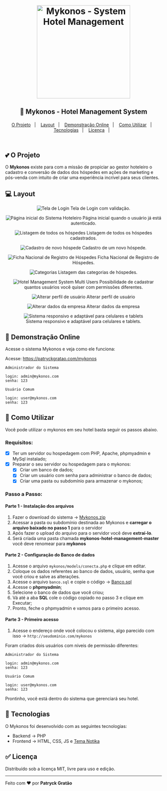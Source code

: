 <h1 align="center">
    <img alt="Mykonos - System Hotel Management" src=".github/mykonos.png" width="300px" />
</h1>

<h2 align="center">

  🚀 Mykonos - Hotel Management System
</h2>

<p align="center">
  <a href="#two_hearts-o-projeto">O Projeto</a>&nbsp;&nbsp;&nbsp;|&nbsp;&nbsp;&nbsp;
  <a href="#computer-layout">Layout</a>&nbsp;&nbsp;&nbsp;|&nbsp;&nbsp;&nbsp;
  <a href="#iphone-demonstração-online">Demonstração Online</a>&nbsp;&nbsp;&nbsp;|&nbsp;&nbsp;&nbsp;
  <a href="#key-como-utilizar">Como Utilizar</a>&nbsp;&nbsp;&nbsp;|&nbsp;&nbsp;&nbsp;
  <a href="#rocket-tecnologias">Tecnologias</a>&nbsp;&nbsp;&nbsp;|&nbsp;&nbsp;&nbsp;
  <a href="#white_check_mark-licença">Licença</a>&nbsp;&nbsp;&nbsp;|&nbsp;&nbsp;&nbsp;
</p>

<br>

## :two_hearts: O Projeto

O **Mykonos** existe para com a missão de propiciar ao gestor hoteleiro o cadastro e conversão de dados dos hóspedes em ações de marketing e pós-venda com intuito de criar uma experiência incrível para seus clientes. 

## :computer: Layout
<div align="center">

![Tela de Login](.github/telas/login.png)
Tela de Login com validação.

![Página inicial do Sistema Hoteleiro](.github/telas/index.png)
Página inicial quando o usuário já está autenticado.

![Listagem de todos os hóspedes](.github/telas/hospedes/lista-hospedes.png)
Listagem de todos os hóspedes cadastrados.

![Cadastro de novo hóspede](.github/telas/hospedes/cadastro-hospede.png)
Cadastro de um novo hóspede.

![Ficha Nacional de Registro de Hóspedes](.github/telas/hospedes/fnrh.png)
Ficha Nacional de Registro de Hóspedes.

![Categorias](.github/telas/categorias/listar-categorias.png)
Listagem das categorias de hóspedes.

![Hotel Management System Multi Users](.github/telas/multi-usuarios.png)
Possibilidade de cadastrar quantos usuários você quiser com permissões diferentes.

![Alterar perfil de usuário](.github/telas/usuarios.png)
Alterar perfil de usuário

![Alterar dados da empresa](.github/telas/dados-empresa.png)
Alterar dados da empresa

![Sistema responsivo e adaptável para celulares e tablets](.github/telas/mobile.png)
<br>Sistema responsivo e adaptável para celulares e tablets.

</div>

## :iphone: Demonstração Online

Acesse o sistema Mykonos e veja como ele funciona:

Acesse: https://patryckgratao.com/mykonos


    Administrador do Sistema
    
    login: admin@mykonos.com
    senha: 123

    Usuário Comum
    
    login: user@mykonos.com
    senha: 123

## :key: Como Utilizar

Você pode utilizar o mykonos em seu hotel basta seguir os passos abaixo.

### **Requisitos**:
- [x] Ter um servidor ou hospedagem com PHP, Apache, phpmyadmin e MySql instalado;
- [x] Preparar o seu servidor ou hospedagem para o mykonos:
  - [x] Criar um banco de dados;
  - [x] Criar um usuário com senha para administrar o banco de dados;
  - [x] Criar uma pasta ou subdomínio para armazenar o mykonos;

### **Passo a Passo**:

#### Parte 1 - Instalação dos arquivos 

1. Fazer o download do sistema &#8594;  [Mykonos.zip](https://github.com/patryckgratao/mykonos-hotel-management/archive/master.zip)
2. Acessar a pasta ou subdomínio destinada ao Mykonos e **carregar o arquivo baixado no passo 1** para o servidor
3. Após fazer o upload do arquivo para o servidor você deve **extraí-lo**.
4. Será criada uma pasta chamada **mykonos-hotel-management-master** você deve renomear para **mykonos**

#### Parte 2 - Configuração do Banco de dados

1. Acesse o arquivo `mykonos/models/conecta.php` e clique em editar.
2. Coloque os dados referentes ao banco de dados, usuário, senha que você criou e salve as alterações.
3. Acesse o arquivo `banco.sql` e copie o código &#8594; [Banco.sql](https://raw.githubusercontent.com/patryckgratao/mykonos-hotel-management/master/models/banco.sql)
3. Acesse o **phpmyadmin**;
4. Selecione o banco de dados que você criou;
5. Vá até a aba **SQL** cole o código copiado no passo 3 e clique em Executar;
6. Pronto, feche o phpmyadmin e vamos para o primeiro acesso.

#### Parte 3 - Primeiro acesso

1. Acesse o endereço onde você colocou o sistema, algo parecido com isso &#8594; `http://seudominio.com/mykonos`

Foram criados dois usuários com níveis de permissão diferentes:


    Administrador do Sistema
    
    login: admin@mykonos.com
    senha: 123

    Usuário Comum
    
    login: user@mykonos.com
    senha: 123

Prontinho, você está dentro do sistema que gerenciará seu hotel.

## :rocket: Tecnologias

O Mykonos foi desenvolvido com as seguintes tecnologias:

- Backend → PHP
- Frontend → HTML, CSS, JS e [Tema Notika](https://github.com/puikinsh/notika)

## :white_check_mark: Licença

Distribuído sob a licença MIT, livre para uso e edição.

---

Feito com ❤️ por **Patryck Gratão**
